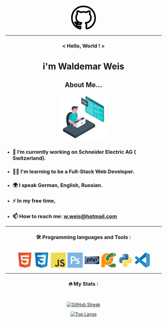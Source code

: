 <div align='center'><img src='icons/2111612.png' width='80px' height='80pf'></div>
           
***

### <div align='center'>< Hello, World ! ></div>

# <div align='center'>i'm Waldemar Weis</div>


## <div align='center'>About Me...</div>
<div align='center'><img src='gifs/giphy.gif' width='150px' height='150px'></div>

-  ### 🔭 I’m currently working on Schneider Electric AG ( Switzerland).

- ### :man_technologist: I'm learning to be a Full-Stack Web Developer.

- ### :earth_africa: I speak German, English, Russian.

- ### :zap: In my free time,

- ### 📫 How to reach me: w.weis@hotmail.com


***

### <div align='center'>:hammer_and_wrench: Programming languages and Tools :</div>

<br>
<div align='center'>
<img src='icons/html5-original.svg' width='50px'>
<img src='icons/css3-original.svg' width='50px'>
<img src='icons/javascript-original.svg' width='50px'>
<img src='icons/photoshop-plain.svg' width='50px'>
<img src='icons/php-original.svg' width='50px'>
<img src='icons/pycharm-original.svg' width='50px'>
<img src='icons/python-original.svg' width='50px'>
<img src='icons/vscode-original.svg' width='50px'>
</div>

***
<div align='center'>

### :fire: My Stats :

<br>

[![GitHub Streak](http://github-readme-streak-stats.herokuapp.com?user=WaldyWhite&date_format=j%20M%5B%20Y%5D)](https://git.io/streak-stats)

</div>

<div align='center'>

[![Top Langs](https://github-readme-stats.vercel.app/api/top-langs/?user=WaldyWhite&layout=compact&theme=vision-friendly-dark)](https://github.com/anuraghazra/github-readme-stats)

</div>


